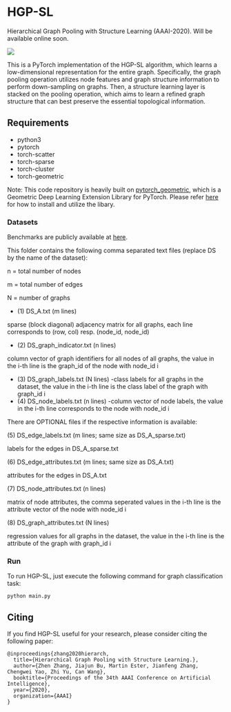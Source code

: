 # HGP-SL
Hierarchical Graph Pooling with Structure Learning (AAAI-2020). Will be available online soon.

![](https://github.com/cszhangzhen/HGP-SL/blob/master/fig/model.png)

This is a PyTorch implementation of the HGP-SL algorithm, which learns a low-dimensional representation for the entire graph. Specifically, the graph pooling operation utilizes node features and graph structure information to perform down-sampling on graphs. Then, a structure learning layer is stacked on the pooling operation, which aims to learn a refined graph structure that can best preserve the essential topological information.


## Requirements
* python3
* pytorch
* torch-scatter
* torch-sparse
* torch-cluster
* torch-geometric

Note:
This code repository is heavily built on [pytorch_geometric](https://github.com/rusty1s/pytorch_geometric), which is a Geometric Deep Learning Extension Library for PyTorch. Please refer [here](https://pytorch-geometric.readthedocs.io/en/latest/) for how to install and utilize the libary.

### Datasets
Benchmarks are publicly available at [here](https://ls11-www.cs.tu-dortmund.de/staff/morris/graphkerneldatasets).

This folder contains the following comma separated text files (replace DS by the name of the dataset):

n = total number of nodes

m = total number of edges

N = number of graphs

* (1) DS_A.txt (m lines) 

sparse (block diagonal) adjacency matrix for all graphs, each line corresponds to (row, col) resp. (node_id, node_id)
* (2) DS_graph_indicator.txt (n lines)

column vector of graph identifiers for all nodes of all graphs, the value in the i-th line is the graph_id of the node with node_id i
* (3) DS_graph_labels.txt (N lines) 
-class labels for all graphs in the dataset, the value in the i-th line is the class label of the graph with graph_id i
* (4) DS_node_labels.txt (n lines)
-column vector of node labels, the value in the i-th line corresponds to the node with node_id i

There are OPTIONAL files if the respective information is available:

(5) DS_edge_labels.txt (m lines; same size as DS_A_sparse.txt)

labels for the edges in DS_A_sparse.txt 

(6) DS_edge_attributes.txt (m lines; same size as DS_A.txt)

attributes for the edges in DS_A.txt 

(7) DS_node_attributes.txt (n lines) 

matrix of node attributes, the comma seperated values in the i-th line is the attribute vector of the node with node_id i

(8) DS_graph_attributes.txt (N lines) 

regression values for all graphs in the dataset, the value in the i-th line is the attribute of the graph with graph_id i


### Run
To run HGP-SL, just execute the following command for graph classification task:
```
python main.py
```

## Citing
If you find HGP-SL useful for your research, please consider citing the following paper:
```
@inproceedings{zhang2020hierarch,
  title={Hierarchical Graph Pooling with Structure Learning.},
  author={Zhen Zhang, Jiajun Bu, Martin Ester, Jianfeng Zhang, Chengwei Yao, Zhi Yu, Can Wang},
  booktitle={Proceedings of the 34th AAAI Conference on Artificial Intelligence},
  year={2020},
  organization={AAAI}
}
``` 
